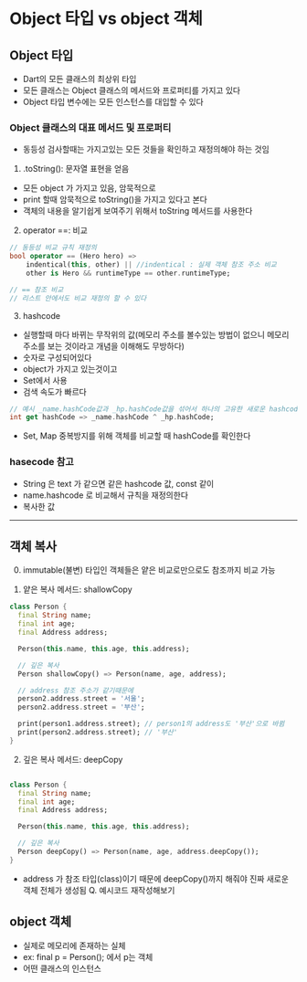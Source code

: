 # Object 타입 vs object 객체

## Object 타입
- Dart의 모든 클래스의 최상위 타입
- 모든 클래스는 Object 클래스의 메서드와 프로퍼티를 가지고 있다
- Object 타입 변수에는 모든 인스턴스를 대입할 수 있다

### Object 클래스의 대표 메서드 및 프로퍼티
- 동등성 검사할때는 가지고있는 모든 것들을 확인하고 재정의해야 하는 것임

1. .toString(): 문자열 표현을 얻음
- 모든 object 가 가지고 있음, 암묵적으로
- print 할때 암묵적으로 toString()을 가지고 있다고 본다
- 객체의 내용을 알기쉽게 보여주기 위해서 toString 메서드를 사용한다

2. operator ==: 비교

```dart
// 동등성 비교 규칙 재정의
bool operator == (Hero hero) =>
    indentical(this, other) || //indentical : 실제 객체 참조 주소 비교
    other is Hero && runtimeType == other.runtimeType;

// == 참조 비교
// 리스트 안에서도 비교 재정의 할 수 있다

```
3. hashcode
- 실행할때 마다 바뀌는 무작위의 값(메모리 주소를 볼수있는 방법이 없으니 메모리 주소를 보는 것이라고 개념을 이해해도 무방하다)
- 숫자로 구성되어있다
- object가 가지고 있는것이고 
- Set에서 사용
- 검색 속도가 빠르다

```dart
// 예시 _name.hashCode값과 _hp.hashCode값을 섞어서 하나의 고유한 새로운 hashcode를 생성하는 것
int get hashCode => _name.hashCode ^ _hp.hashCode;
```
- Set, Map 중복방지를 위해 객체를 비교할 때 hashCode를 확인한다

### hasecode 참고

- String 은 text 가 같으면 같은 hashcode 값, const 같이
- name.hashcode 로 비교해서 규칙을 재정의한다
- 복사한 값

---

## 객체 복사

0. immutable(불변) 타입인 객체들은 얕은 비교로만으로도 참조까지 비교 가능

1. 얕은 복사 메서드: shallowCopy
```dart
class Person {
  final String name;
  final int age;
  final Address address;

  Person(this.name, this.age, this.address);

  // 깊은 복사
  Person shallowCopy() => Person(name, age, address);

  // address 참조 주소가 같기때문에 
  person2.address.street = '서울';
  person2.address.street = '부산';

  print(person1.address.street); // person1의 address도 '부산'으로 바뀜
  print(person2.address.street); // '부산'
}


```

2. 깊은 복사 메서드: deepCopy

```dart

class Person {
  final String name;
  final int age;
  final Address address;

  Person(this.name, this.age, this.address);

  // 깊은 복사
  Person deepCopy() => Person(name, age, address.deepCopy());
}
```
- address 가 참조 타입(class)이기 때문에 deepCopy()까지 해줘야 진짜 새로운 객체 전체가 생성됨
Q. 예시코드 재작성해보기


## object 객체
- 실제로 메모리에 존재하는 실체
- ex: final p = Person(); 에서 p는 객체
- 어떤 클래스의 인스턴스
